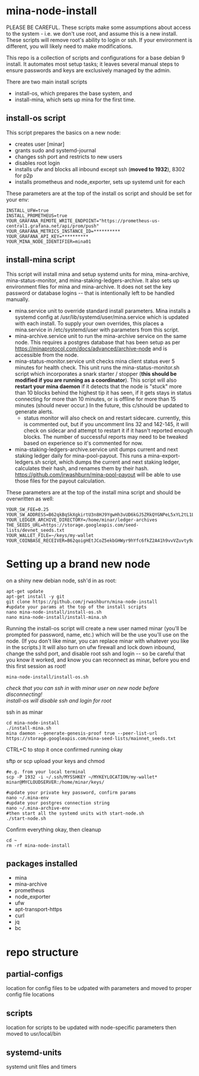 # mina-node-install
PLEASE BE CAREFUL. These scripts make some assumptions about access to the system - i.e. we don't use root, and assume this is a new install. These scripts will remove root's ability to login or ssh. If your environment is different, you will likely need to make modifications.  

This repo is a collection of scripts and configurations for a base debian 9 install. It automates most setup tasks; it leaves several manual steps to ensure passwords and keys are exclusively managed by the admin.

There are two main install scripts 
- install-os, which prepares the base system, and 
- install-mina, which sets up mina for the first time.

## install-os script
This script prepares the basics on a new node:  
- creates user [minar]
- grants sudo and systemd-journal
- changes ssh port and restricts to new users
- disables root login  
- installs ufw and blocks all inbound except ssh (**moved to 1932**), 8302 for p2p  
- installs prometheus and node_exporter, sets up systemd unit for each  

These parameters are at the top of the install os script and should be set for your env:  
```console
INSTALL_UFW=true  
INSTALL_PROMETHEUS=true  
YOUR_GRAFANA_REMOTE_WRITE_ENDPOINT="https://prometheus-us-central1.grafana.net/api/prom/push"  
YOUR_GRAFANA_METRICS_INSTANCE_ID=**********
YOUR_GRAFANA_API_KEY=**********
YOUR_MINA_NODE_IDENTIFIER=mina01
```

## install-mina script
This script will install mina and setup systemd units for mina, mina-archive, mina-status-monitor, and mina-staking-ledgers-archive. It also sets up environment files for mina and mina-archive. It does not set the key password or database logins -- that is intentionally left to be handled manually.
- mina.service unit to override standard install parameters. Mina installs a systemd config at /usr/lib/systemd/user/mina.service which is updated with each install. To supply your own overrides, this places a mina.service in /etc/systemd/user with parameters from this script.
- mina-archive.service unit to run the mina-archive service on the same node. This requires a postgres database that has been setup as per https://minaprotocol.com/docs/advanced/archive-node and is accessible from the node.
- mina-status-monitor.service unit checks mina client status ever 5 minutes for health check. This unit runs the mina-status-monitor.sh script which incorporates a snark starter / stopper (**this should be modified if you are running as a coordinator**). This script will also **restart your mina daemon** if it detects that the node is "stuck" more than 10 blocks behind the highest tip it has seen, if it gets stays in status connecting for more than 10 minutes, or is offline for more than 15 minutes (should never occur.) In the future, this c/should be updated to generate alerts.
    - status monitor will also check on and restart sidecare. currently, this is commented out, but if you uncomment lins 32 and 142-145, it will check on sidecar and attempt to restart it if it hasn't reported enough blocks. The number of successful reports may need to be tweaked based on experience so it's commented for now. 
- mina-staking-ledgers-archive.service unit dumps current and next staking ledger daily for mina-pool-payout. This runs a mina-export-ledgers.sh script, which dumps the current and next staking ledger, calculates their hash, and renames them by their hash. https://github.com/jrwashburn/mina-pool-payout will be able to use those files for the payout calculation. 

These parameters are at the top of the install mina script and should be overwritten as well:
```console
YOUR_SW_FEE=0.25  
YOUR_SW_ADDRESS=B62qkBqSkXgkirtU3n8HJ9YgwHh3vUD6kGJ5ZRkQYGNPeL5xYL2tL1L  
YOUR_LEDGER_ARCHIVE_DIRECTORY=/home/minar/ledger-archives  
THE_SEEDS_URL=https://storage.googleapis.com/seed-lists/devnet_seeds.txt  
YOUR_WALLET_FILE=~/keys/my-wallet  
YOUR_COINBASE_RECEIVER=B62qoigHEtJCoZ5ekbGHWyr9hYfc6fkZ2A41h9vvVZuvty9amzEz3yB  
```

# Setting up a brand new node
on a shiny new debian node, ssh'd in as root:  

```console
apt-get update  
apt-get install -y git
git clone https://github.com/jrwashburn/mina-node-install
#update your params at the top of the install scripts
nano mina-node-install/install-os.sh 
nano mina-node-install/install-mina.sh 
```

Running the install-os script will create a new user named minar (you'll be prompted for password, name, etc.) which will be the use you'll use on the node. (If you don't like minar, you can replace minar with whatever you like in the scripts.) It will also turn on ufw firewall and lock down inbound, change the sshd port, and disable root ssh and login -- so be careful that you know it worked, and know you can reconnect as minar, before you end this first session as root!

```console
mina-node-install/install-os.sh
```
*check that you can ssh in with minar user on new node before disconnecting!*  
*install-os will disable ssh and login for root*  

ssh in as minar

```console
cd mina-node-install
./install-mina.sh
mina daemon --generate-genesis-proof true --peer-list-url https://storage.googleapis.com/mina-seed-lists/mainnet_seeds.txt
```

CTRL+C to stop it once confirmed running okay  

sftp or scp upload your keys and chmod  
```console
#e.g. from your local terminal 
scp -P 1932 -i ~/.ssh/MYSSHKEY ~/MYKEYLOCATION/my-wallet* minar@MYCLOUDSERVER:/home/minar/keys/ 
```

```console
#update your private key password, confirm params  
nano ~/.mina-env  
#update your postgres connection string  
nano ~/.mina-archive-env  
#then start all the systemd units with start-node.sh
./start-node.sh
```

Confirm everything okay, then cleanup  

```console
cd ~
rm -rf mina-node-install
```

## packages installed
- mina
- mina-archive
- prometheus  
- node_exporter  
- ufw  
- apt-transport-https
- curl
- jq  
- bc  

# repo structure
## partial-configs
location for config files to be udpated with parameters and moved to proper config file locations  

## scripts 
location for scripts to be updated with node-specific parameters then moved to usr/local/bin  

## systemd-units
systemd unit files and timers
